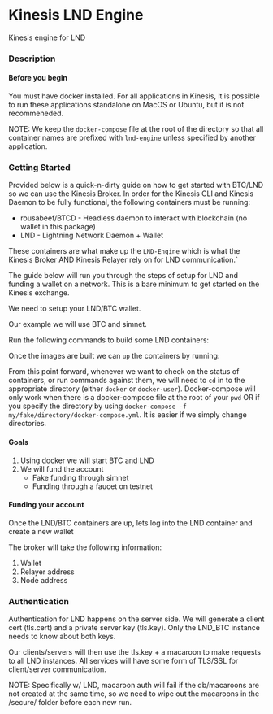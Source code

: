 # Kinesis LND Engine

Kinesis engine for LND

### Description


#### Before you begin

You must have docker installed. For all applications in Kinesis, it is possible to run these applications standalone
on MacOS or Ubuntu, but it is not recommeneded.

NOTE: We keep the `docker-compose` file at the root of the directory so that all container names are prefixed with `lnd-engine` unless specified by another application.

### Getting Started

Provided below is a quick-n-dirty guide on how to get started with BTC/LND so we can use the Kinesis Broker. In order for the Kinesis CLI and Kinesis Daemon to be fully functional, the following containers must be running:

- rousabeef/BTCD - Headless daemon to interact with blockchain (no wallet in this package)
- LND - Lightning Network Daemon + Wallet

These containers are what make up the `LND-Engine` which is what the Kinesis Broker AND Kinesis Relayer rely on for LND communication.`

The guide below will run you through the steps of setup for LND and funding a wallet on a network. This is a bare minimum to get started on the Kinesis exchange.

We need to setup your LND/BTC wallet.

Our example we will use BTC and simnet.

Run the following commands to build some LND containers:

Once the images are built we can `up` the containers by running:

From this point forward, whenever we want to check on the status of containers, or run commands against them, we will need to `cd` in to the appropriate directory (either `docker` or `docker-user`). Docker-compose will only work when there is a docker-compose file at the root of your `pwd` OR if you specify the directory by using `docker-compose -f my/fake/directory/docker-compose.yml`. It is easier if we simply change directories.

#### Goals

1. Using docker we will start BTC and LND
2. We will fund the account
    - Fake funding through simnet
    - Funding through a faucet on testnet

#### Funding your account

Once the LND/BTC containers are up, lets log into the LND container and create a new wallet

The broker will take the following information:

1. Wallet
2. Relayer address
3. Node address

### Authentication

Authentication for LND happens on the server side. We will generate a client cert (tls.cert) and a private server key (tls.key). Only the LND_BTC instance needs to know about both keys.

Our clients/servers will then use the tls.key + a macaroon to make requests to all LND instances. All services will have some form of TLS/SSL for client/server communication.

NOTE: Specifically w/ LND, macaroon auth will fail if the db/macaroons are not created at the same time, so we need to wipe out the macaroons in the /secure/ folder before each new run.
